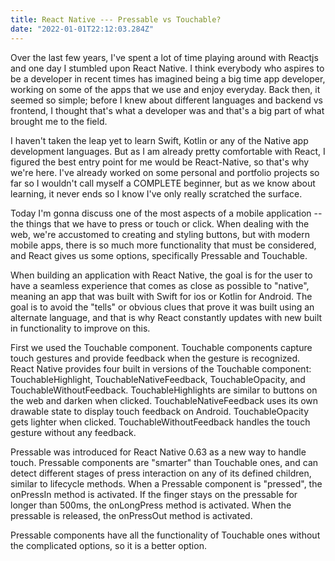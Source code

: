 ```yaml
---
title: React Native --- Pressable vs Touchable?
date: "2022-01-01T22:12:03.284Z"
---
```


Over the last few years, I've spent a lot of time playing around with Reactjs and one day I stumbled upon React Native. I think everybody who aspires to be a developer in recent times has imagined being a big time app developer, working on some of the apps that we use and enjoy everyday. Back then, it seemed so simple; before I knew about different languages and backend vs frontend, I thought that's what a developer was and that's a big part of what brought me to the field.

I haven't taken the leap yet to learn Swift, Kotlin or any of the Native app development languages. But as I am already pretty comfortable with React, I figured the best entry point for me would be React-Native, so that's why we're here. I've already worked on some personal and portfolio projects so far so I wouldn't call myself a COMPLETE beginner, but as we know about learning, it never ends so I know I've only really scratched the surface.

Today I'm gonna discuss one of the most aspects of a mobile application -- the things that we have to press or touch or click. When dealing with the web, we're accustomed to creating and styling buttons, but with modern mobile apps, there is so much more functionality that must be considered, and React gives us some options, specifically Pressable and Touchable.

When building an application with React Native, the goal is for the user to have a seamless experience that comes as close as possible to "native", meaning an app that was built with Swift for ios or Kotlin for Android. The goal is to avoid the "tells" or obvious clues that prove it was built using an alternate language, and that is why React constantly updates with new built in functionality to improve on this. 

First we used the Touchable component. Touchable components capture touch gestures and provide feedback when the gesture is recognized. React Native provides four built in versions of the Touchable component: TouchableHighlight, TouchableNativeFeedback, TouchableOpacity, and TouchableWithoutFeedback. TouchableHighlights are similar to buttons on the web and darken when clicked. TouchableNativeFeedback uses its own drawable state to display touch feedback on Android. TouchableOpacity gets lighter when clicked. TouchableWithoutFeedback handles the touch gesture without any feedback. 

Pressable was introduced for React Native 0.63 as a new way to handle touch. Pressable components are "smarter" than Touchable ones, and can detect different stages of press interaction on any of its defined children, similar to lifecycle methods. When a Pressable component is "pressed", the onPressIn method is activated. If the finger stays on the pressable for longer than 500ms, the onLongPress method is activated. When the pressable is released, the onPressOut method is activated. 

Pressable components have all the functionality of Touchable ones without the complicated options, so it is a better option. 

